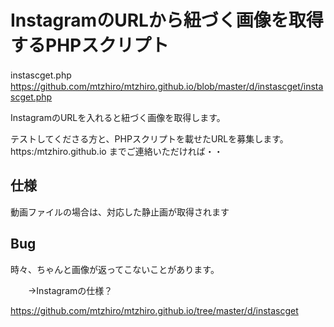 # InstagramのURLから紐づく画像を取得するPHPスクリプト

instascget.php
　　https://github.com/mtzhiro/mtzhiro.github.io/blob/master/d/instascget/instascget.php

InstagramのURLを入れると紐づく画像を取得します。

テストしてくださる方と、PHPスクリプトを載せたURLを募集します。 https:/mtzhiro.github.io までご連絡いただければ・・

## 仕様

動画ファイルの場合は、対応した静止画が取得されます

## Bug

時々、ちゃんと画像が返ってこないことがあります。

　　→Instagramの仕様？
  
  https://github.com/mtzhiro/mtzhiro.github.io/tree/master/d/instascget
  
  
